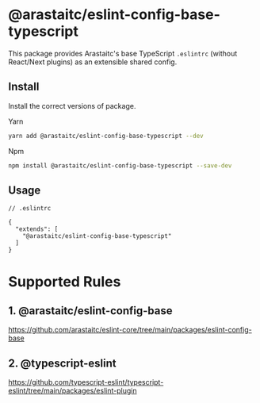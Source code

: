 # @arastaitc/eslint-config-base-typescript

This package provides Arastaitc's base TypeScript `.eslintrc` (without React/Next plugins) as an extensible shared config.

## Install

Install the correct versions of package.

Yarn

```bash
yarn add @arastaitc/eslint-config-base-typescript --dev
```

Npm

```bash
npm install @arastaitc/eslint-config-base-typescript --save-dev
```

## Usage

```
// .eslintrc

{
  "extends": [
    "@arastaitc/eslint-config-base-typescript"
  ]
}

```

# Supported Rules

## 1. @arastaitc/eslint-config-base

https://github.com/arastaitc/eslint-core/tree/main/packages/eslint-config-base

## 2. @typescript-eslint

https://github.com/typescript-eslint/typescript-eslint/tree/main/packages/eslint-plugin